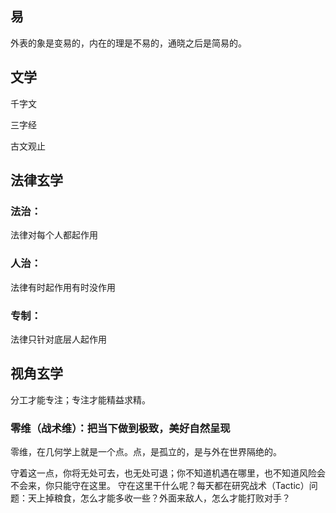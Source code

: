 
## 易

外表的象是变易的，内在的理是不易的，通晓之后是简易的。

## 文学

千字文

三字经

古文观止


## 法律玄学
### 法治：
法律对每个人都起作用
### 人治：
法律有时起作用有时没作用
### 专制：
法律只针对底层人起作用

## 视角玄学
分工才能专注；专注才能精益求精。
### 零维（战术维）：把当下做到极致，美好自然呈现

零维，在几何学上就是一个点。点，是孤立的，是与外在世界隔绝的。

守着这一点，你将无处可去，也无处可退；你不知道机遇在哪里，也不知道风险会不会来，你只能守在这里。
守在这里干什么呢？每天都在研究战术（Tactic）问题：天上掉粮食，怎么才能多收一些？外面来敌人，怎么才能打败对手？


